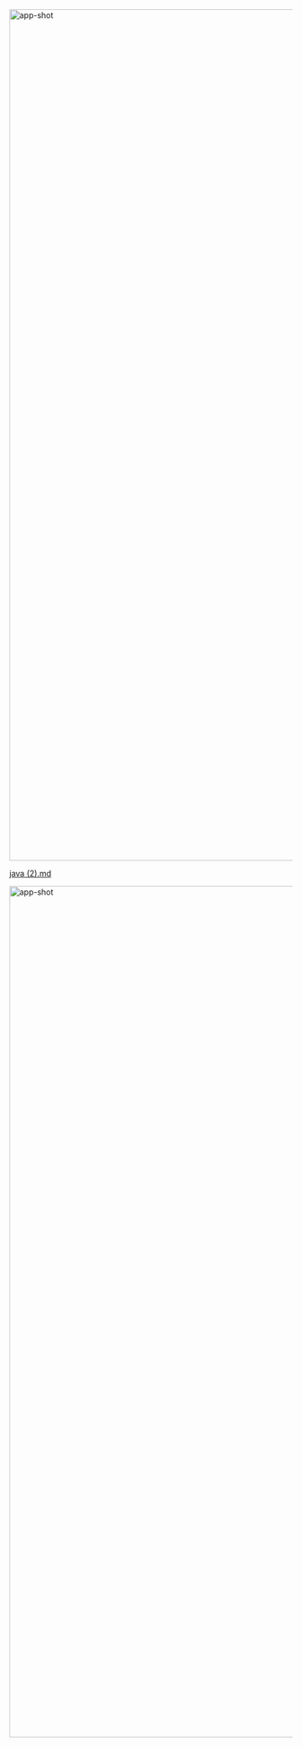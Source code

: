 
<img width="1512" alt="app-shot" src="https://github.com/user-attachments/assets/fb8cea15-bd1b-45cc-a77a-8a29b4a84016">

[java (2).md](https://github.com/user-attachments/files/16842119/java.2.md)


<img width="1512" alt="app-shot" src="https://github.com/user-attachments/assets/6cec8686-72a0-4620-939c-8696b5fbe262">
